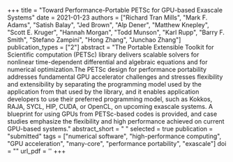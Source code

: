 +++
title = "Toward Performance-Portable PETSc for GPU-based Exascale Systems"
date = 2021-01-23
authors = ["Richard Tran Mills", "Mark F. Adams", "Satish Balay", "Jed Brown", "Alp Dener", "Matthew Knepley", "Scott E. Kruger", "Hannah Morgan", "Todd Munson", "Karl Rupp", "Barry F. Smith", "Stefano Zampini", "Hong Zhang", "Junchao Zhang"]
publication_types = ["2"]
abstract = "The Portable Extensible Toolkit for Scientific computation (PETSc) library delivers scalable solvers for nonlinear time-dependent differential and algebraic equations and for numerical optimization.The PETSc design for performance portability addresses fundamental GPU accelerator challenges and stresses flexibility and extensibility by separating the programming model used by the application from that used by the library, and it enables application developers to use their preferred programming model, such as Kokkos, RAJA, SYCL, HIP, CUDA, or OpenCL, on upcoming exascale systems. A blueprint for using GPUs from PETSc-based codes is provided, and case studies emphasize the flexibility and high performance achieved on current GPU-based systems."
abstract_short = " "
selected = true
publication = "submitted"
tags = ["numerical software", "high-performance computing", "GPU acceleration", "many-core", "performance portability", "exascale"]
doi = ""
url_pdf = ''
+++

